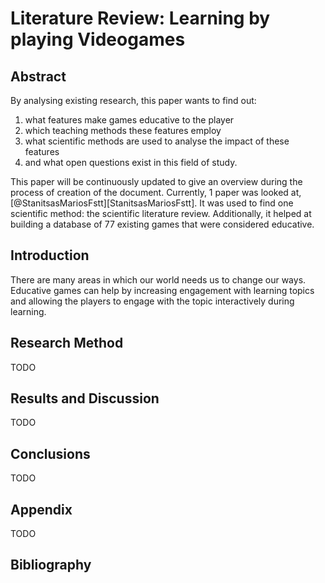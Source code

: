 # Literature Review: Learning by playing Videogames

## Abstract

By analysing existing research, this paper wants to find out:

 1. what features make games educative to the player
 2. which teaching methods these features employ
 3. what scientific methods are used to analyse the impact of these features
 4. and what open questions exist in this field of study.

This paper will be continuously updated to give an overview during the process of creation of the document.
Currently, 1 paper was looked at, [@StanitsasMariosFstt][StanitsasMariosFstt]. It was used to find one scientific method: the scientific literature review.
Additionally, it helped at building a database of 77 existing games that were considered educative.

## Introduction

There are many areas in which our world needs us to change our ways. Educative games can help by increasing engagement with learning
topics and allowing the players to engage with the topic interactively during learning.

## Research Method

TODO

## Results and Discussion

TODO

## Conclusions

TODO

## Appendix

TODO

## Bibliography
